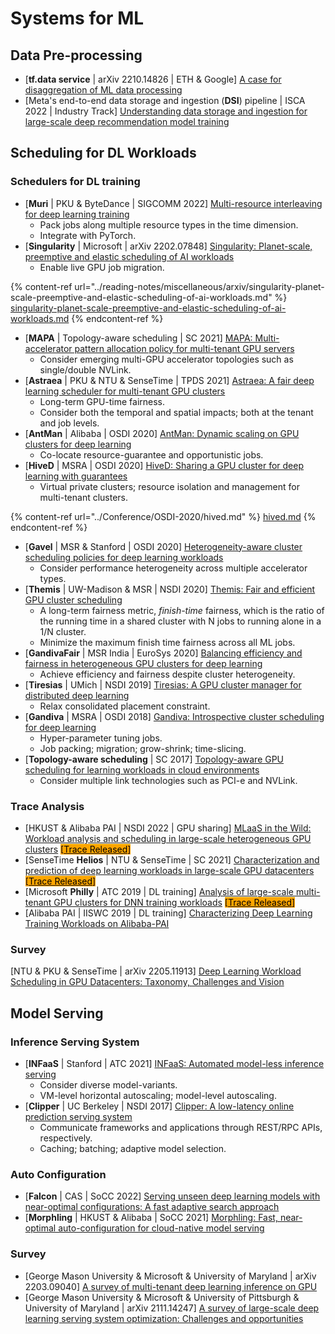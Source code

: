# Systems for ML

## Data Pre-processing

* \[**tf.data service** | arXiv 2210.14826 | ETH & Google] [A case for disaggregation of ML data processing](https://arxiv.org/abs/2210.14826)
* \[Meta's end-to-end data storage and ingestion (**DSI**) pipeline | ISCA 2022 | Industry Track] [Understanding data storage and ingestion for large-scale deep recommendation model training](https://doi.org/10.1145/3470496.3533044)

## Scheduling for DL Workloads

### Schedulers for DL training

* \[**Muri** | PKU & ByteDance | SIGCOMM 2022] [Multi-resource interleaving for deep learning training](https://doi.org/10.1145/3544216.3544224)
  * Pack jobs along multiple resource types in the time dimension.
  * Integrate with PyTorch.
* \[**Singularity** | Microsoft | arXiv 2202.07848] [Singularity: Planet-scale, preemptive and elastic scheduling of AI workloads](https://arxiv.org/abs/2202.07848)
  * Enable live GPU job migration.

{% content-ref url="../reading-notes/miscellaneous/arxiv/singularity-planet-scale-preemptive-and-elastic-scheduling-of-ai-workloads.md" %}
[singularity-planet-scale-preemptive-and-elastic-scheduling-of-ai-workloads.md](../reading-notes/miscellaneous/arxiv/singularity-planet-scale-preemptive-and-elastic-scheduling-of-ai-workloads.md)
{% endcontent-ref %}

* \[**MAPA** | Topology-aware scheduling | SC 2021] [MAPA: Multi-accelerator pattern allocation policy for multi-tenant GPU servers](https://doi.org/10.1145/3458817.3480853)
  * Consider emerging multi-GPU accelerator topologies such as single/double NVLink.
* \[**Astraea** | PKU & NTU & SenseTime | TPDS 2021] [Astraea: A fair deep learning scheduler for multi-tenant GPU clusters](https://ieeexplore.ieee.org/abstract/document/9655467)
  * Long-term GPU-time fairness.
  * Consider both the temporal and spatial impacts; both at the tenant and job levels.
* \[**AntMan** | Alibaba | OSDI 2020] [AntMan: Dynamic scaling on GPU clusters for deep learning](https://www.usenix.org/conference/osdi20/presentation/xiao)
  * Co-locate resource-guarantee and opportunistic jobs.
* \[**HiveD** | MSRA | OSDI 2020] [HiveD: Sharing a GPU cluster for deep learning with guarantees](https://www.usenix.org/conference/osdi20/presentation/zhao-hanyu)
  * Virtual private clusters; resource isolation and management for multi-tenant clusters.

{% content-ref url="../Conference/OSDI-2020/hived.md" %}
[hived.md](../Conference/OSDI-2020/hived.md)
{% endcontent-ref %}

* \[**Gavel** | MSR & Stanford | OSDI 2020] [Heterogeneity-aware cluster scheduling policies for deep learning workloads](https://www.usenix.org/conference/osdi20/presentation/narayanan-deepak)
  * Consider performance heterogeneity across multiple accelerator types.
* \[**Themis** | UW-Madison & MSR | NSDI 2020] [Themis: Fair and efficient GPU cluster scheduling](https://www.usenix.org/conference/nsdi20/presentation/mahajan)
  * A long-term fairness metric, _finish-time_ fairness, which is the ratio of the running time in a shared cluster with N jobs to running alone in a 1/N cluster.
  * Minimize the maximum finish time fairness across all ML jobs.
* \[**GandivaFair** | MSR India | EuroSys 2020] [Balancing efficiency and fairness in heterogeneous GPU clusters for deep learning](https://doi.org/10.1145/3342195.3387555)
  * Achieve efficiency and fairness despite cluster heterogeneity.
* \[**Tiresias** | UMich | NSDI 2019] [Tiresias: A GPU cluster manager for distributed deep learning](https://www.usenix.org/conference/nsdi19/presentation/gu)
  * Relax consolidated placement constraint.
* \[**Gandiva** | MSRA | OSDI 2018] [Gandiva: Introspective cluster scheduling for deep learning](https://www.usenix.org/conference/osdi18/presentation/xiao)
  * Hyper-parameter tuning jobs.
  * Job packing; migration; grow-shrink; time-slicing.
* \[**Topology-aware scheduling** | SC 2017] [Topology-aware GPU scheduling for learning workloads in cloud environments](https://doi.org/10.1145/3126908.3126933)
  * Consider multiple link technologies such as PCI-e and NVLink.

### Trace Analysis

* \[HKUST & Alibaba PAI | NSDI 2022 | GPU sharing] [MLaaS in the Wild: Workload analysis and scheduling in large-scale heterogeneous GPU clusters](https://www.usenix.org/conference/nsdi22/presentation/weng) <mark style="background-color:orange;">\[</mark>[<mark style="background-color:orange;">Trace Released</mark>](https://github.com/alibaba/clusterdata/tree/master/cluster-trace-gpu-v2020)<mark style="background-color:orange;">]</mark>
* \[SenseTime **Helios** | NTU & SenseTime | SC 2021] [Characterization and prediction of deep learning workloads in large-scale GPU datacenters](https://doi.org/10.1145/3458817.3476223) <mark style="background-color:orange;">\[</mark>[<mark style="background-color:orange;">Trace Released</mark>](https://github.com/S-Lab-System-Group/HeliosData)<mark style="background-color:orange;">]</mark>
* \[Microsoft **Philly** | ATC 2019 | DL training] [Analysis of large-scale multi-tenant GPU clusters for DNN training workloads](https://www.usenix.org/conference/atc19/presentation/jeon) <mark style="background-color:orange;">\[</mark>[<mark style="background-color:orange;">Trace Released</mark>](https://github.com/msr-fiddle/philly-traces)<mark style="background-color:orange;">]</mark>
* \[Alibaba PAI | IISWC 2019 | DL training] [Characterizing Deep Learning Training Workloads on Alibaba-PAI](https://ieeexplore.ieee.org/document/9042047)

### Survey

\[NTU & PKU & SenseTime | arXiv 2205.11913] [Deep Learning Workload Scheduling in GPU Datacenters: Taxonomy, Challenges and Vision](https://arxiv.org/abs/2205.11913)

## Model Serving

### Inference Serving System

* \[**INFaaS** | Stanford | ATC 2021] [INFaaS: Automated model-less inference serving](https://www.usenix.org/conference/atc21/presentation/romero)
  * Consider diverse model-variants.
  * VM-level horizontal autoscaling; model-level autoscaling.
* \[**Clipper** | UC Berkeley | NSDI 2017] [Clipper: A low-latency online prediction serving system](https://www.usenix.org/conference/nsdi17/technical-sessions/presentation/crankshaw)
  * Communicate frameworks and applications through REST/RPC APIs, respectively.
  * Caching; batching; adaptive model selection.

### Auto Configuration

* \[**Falcon** | CAS | SoCC 2022] [Serving unseen deep learning models with near-optimal configurations: A fast adaptive search approach](https://doi.org/10.1145/3542929.3563485)
* \[**Morphling** | HKUST & Alibaba | SoCC 2021] [Morphling: Fast, near-optimal auto-configuration for cloud-native model serving](https://doi.org/10.1145/3472883.3486987)

### Survey

* \[George Mason University & Microsoft & University of Maryland | arXiv 2203.09040] [A survey of multi-tenant deep learning inference on GPU](https://arxiv.org/abs/2203.09040)
* \[George Mason University & Microsoft & University of Pittsburgh & University of Maryland | arXiv 2111.14247] [A survey of large-scale deep learning serving system optimization: Challenges and opportunities](https://arxiv.org/abs/2111.14247)
